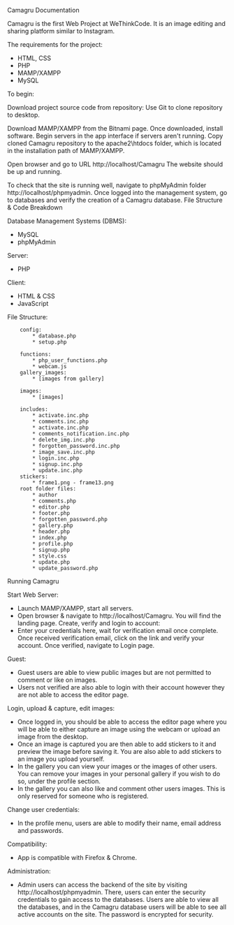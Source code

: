 Camagru Documentation

Camagru is the first Web Project at WeThinkCode. It is an image editing and sharing platform similar to Instagram.

The requirements for the project:
* HTML, CSS
* PHP
* MAMP/XAMPP
* MySQL
  
To begin:

Download project source code from repository:
Use Git to clone repository to desktop.

Download MAMP/XAMPP from the Bitnami page.
Once downloaded, install software.
Begin servers in the app interface if servers aren't running.
Copy cloned Camagru repository to the apache2\htdocs folder, which is located in the installation path of MAMP/XAMPP.

Open browser and go to URL http://localhost/Camagru
The website should be up and running.

To check that the site is running well, navigate to phpMyAdmin folder http://localhost/phpmyadmin. Once logged into the management system, go to databases and verify the creation of a Camagru database.
File Structure & Code Breakdown

Database Management Systems (DBMS):

* MySQL
* phpMyAdmin

Server:

* PHP

Client:

* HTML & CSS
* JavaScript

File Structure:
		
		config:
			* database.php
			* setup.php
			
		functions:
			* php_user_functions.php
			* webcam.js
		gallery_images:
			* [images from gallery]

		images:
			* [images]

		includes:
			* activate.inc.php
			* comments.inc.php
			* activate.inc.php
			* comments_notification.inc.php
			* delete_img.inc.php
			* forgotten_password.inc.php
			* image_save.inc.php
			* login.inc.php
			* signup.inc.php
			* update.inc.php
		stickers:
			* frame1.png - frame13.png
		root folder files:
			* author
			* comments.php
			* editor.php
			* footer.php
			* forgotten_password.php
			* gallery.php
			* header.php
			* index.php
			* profile.php
			* signup.php
			* style.css
			* update.php
			* update_password.php


Running Camagru

Start Web Server:

* Launch MAMP/XAMPP, start all servers.
* Open browser & navigate to http://localhost/Camagru. You will find the landing page.
Create, verify and login to account:
* Enter your credentials here, wait for verification email once complete. Once received verification email, click on the link and verify your account. Once verified, navigate to Login page.

Guest:
* Guest users are able to view public images but are not permitted to comment or like on images.
* Users not verified are also able to login with their account however they are not able to access the editor page.

Login, upload & capture, edit images:

* Once logged in, you should be able to access the editor page where you will be able to either capture an image using the webcam or upload an image from the desktop.
* Once an image is captured you are then able to add stickers to it and preview the image before saving it. You are also able to add stickers to an image you upload yourself.
* In the gallery you can view your images or the images of other users. You can remove your images in your personal gallery if you wish to do so, under the profile section.
* In the gallery you can also like and comment other users images. This is only reserved for someone who is registered.

Change user credentials:

* In the profile menu, users are able to modify their name, email address and passwords.

Compatibility:

* App is compatible with Firefox & Chrome.

Administration:

* Admin users can access the backend of the site by visiting http://localhost/phpmyadmin. There, users can enter the security credentials to gain access to the databases. Users are able to view all the databases, and in the Camagru database users will be able to see all active accounts on the site. The password is encrypted for security.
